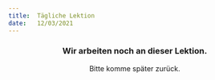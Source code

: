 ```yaml
---
title:  Tägliche Lektion
date:   12/03/2021
---
```


### <center>Wir arbeiten noch an dieser Lektion.</center>
<center>Bitte komme später zurück.</center>